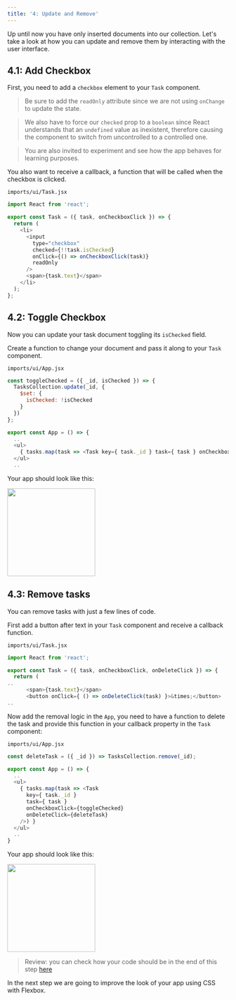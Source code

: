 ```yaml
---
title: '4: Update and Remove'
---
```


Up until now you have only inserted documents into our collection. Let's take a look at how you can update and remove them by interacting with the user interface.

## 4.1: Add Checkbox

First, you need to add a `checkbox` element to your `Task` component.

> Be sure to add the `readOnly` attribute since we are not using `onChange` to update the state.

> We also have to force our `checked` prop to a `boolean` since React understands that an `undefined` value as inexistent, therefore causing the component to switch from uncontrolled to a controlled one.

> You are also invited to experiment and see how the app behaves for learning purposes.

You also want to receive a callback, a function that will be called when the checkbox is clicked.

`imports/ui/Task.jsx`

```js
import React from 'react';

export const Task = ({ task, onCheckboxClick }) => {
  return (
    <li>
      <input
        type="checkbox"
        checked={!!task.isChecked}
        onClick={() => onCheckboxClick(task)}
        readOnly
      />
      <span>{task.text}</span>
    </li>
  );
};
```

## 4.2: Toggle Checkbox

Now you can update your task document toggling its `isChecked` field.

Create a function to change your document and pass it along to your `Task` component.

`imports/ui/App.jsx`

```js
const toggleChecked = ({ _id, isChecked }) => {
  TasksCollection.update(_id, {
    $set: {
      isChecked: !isChecked
    }
  })
};

export const App = () => {
  ..
  <ul>
    { tasks.map(task => <Task key={ task._id } task={ task } onCheckboxClick={toggleChecked} />) }
  </ul>
  ..
```

Your app should look like this:

<img width="200px" src="/simple-todos/assets/step04-checkbox.png"/>

## 4.3: Remove tasks

You can remove tasks with just a few lines of code.

First add a button after text in your `Task` component and receive a callback function.

`imports/ui/Task.jsx`

```js
import React from 'react';

export const Task = ({ task, onCheckboxClick, onDeleteClick }) => {
  return (
..
      <span>{task.text}</span>
      <button onClick={ () => onDeleteClick(task) }>&times;</button>
..
```

Now add the removal logic in the `App`, you need to have a function to delete the task and provide this function in your callback property in the `Task` component:

`imports/ui/App.jsx`

```js
const deleteTask = ({ _id }) => TasksCollection.remove(_id);

export const App = () => {
  ..
  <ul>
    { tasks.map(task => <Task
      key={ task._id }
      task={ task }
      onCheckboxClick={toggleChecked}
      onDeleteClick={deleteTask}
    />) }
  </ul>
  ..
}
```

Your app should look like this:

<img width="200px" src="/simple-todos/assets/step04-delete-button.png"/>

> Review: you can check how your code should be in the end of this step [here](https://github.com/meteor/react-tutorial/tree/master/src/simple-todos/step04) 

In the next step we are going to improve the look of your app using CSS with Flexbox.
